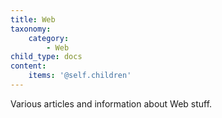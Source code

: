```yaml
---
title: Web
taxonomy:
    category:
        - Web
child_type: docs
content:
    items: '@self.children'
---
```


Various articles and information about Web stuff.
